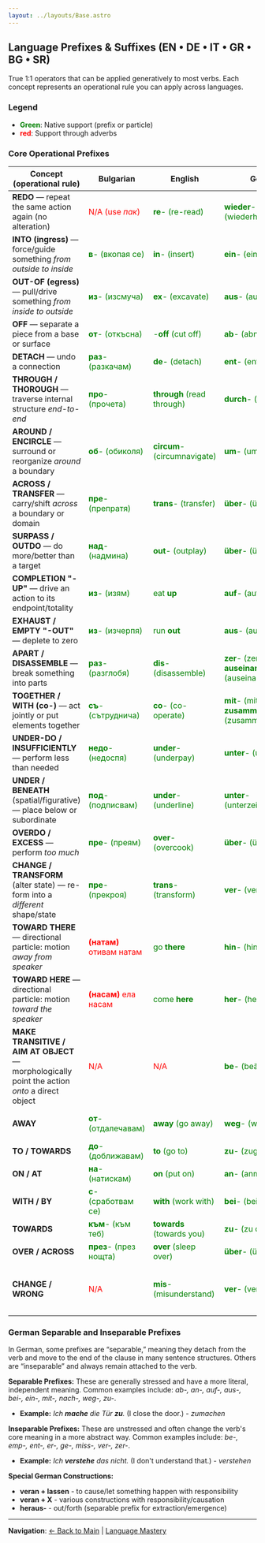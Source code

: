 ```yaml
---
layout: ../layouts/Base.astro
---
```

## Language Prefixes & Suffixes (EN • DE • IT • GR • BG • SR)

True 1:1 operators that can be applied generatively to most verbs. Each concept represents an operational rule you can apply across languages.

### Legend

*   **<span style="color:green">Green</span>**: Native support (prefix or particle)
*   **<span style="color:red">red</span>**: Support through adverbs

### Core Operational Prefixes

| Concept (operational rule) | Bulgarian | English | German | Greek | Italian | Serbian | Notes |
|---|---|---|---|---|---|---|---|
| **REDO** — repeat the same action again (no alteration) | <span style="color:red">N/A (use *пак*)</span> | <span style="color:green">**re**- (re-read)</span> | <span style="color:green">**wieder**- (wiederholen)</span> | <span style="color:green">**ξανα**- (ξανακάνω)</span> | <span style="color:green">**ri**- (rifare)</span> | <span style="color:red">**ponovo** (ponovo pročitati)</span> | BG and SR use an adverb, not a prefix. |
| **INTO (ingress)** — force/guide something *from outside to inside* | <span style="color:green">**в**- (вкопая се)</span> | <span style="color:green">**in**- (insert)</span> | <span style="color:green">**ein**- (eintreten)</span> | <span style="color:green">**εισ**- (εισέρχομαι)</span> | <span style="color:green">**in**- (inserire)</span> | <span style="color:green">**u**- (uklinuti)</span> |  |
| **OUT-OF (egress)** — pull/drive something *from inside to outside* | <span style="color:green">**из**- (изсмуча)</span> | <span style="color:green">**ex**- (excavate)</span> | <span style="color:green">**aus**- (ausgehen)</span> | <span style="color:green">**εξ**- (εξέρχομαι)</span> | <span style="color:green">**es**- (espatriare)</span> | <span style="color:green">**iz**- (isisati)</span> |  |
| **OFF** — separate a piece from a base or surface | <span style="color:green">**от**- (откъсна)</span> | <span style="color:green">-**off** (cut off)</span> | <span style="color:green">**ab**- (abnehmen)</span> | <span style="color:green">**απο**- (αποκόπτω)</span> | <span style="color:green">**s**- (sbottonare)</span> | <span style="color:green">**od**- (otkinuti)</span> | English uses a particle. |
| **DETACH** — undo a connection | <span style="color:green">**раз**- (разкачам)</span> | <span style="color:green">**de**- (detach)</span> | <span style="color:green">**ent**- (entkoppeln)</span> | <span style="color:green">**απο**- (αποσυνδέω)</span> | <span style="color:green">**dis**- (disconnettere)</span> | <span style="color:green">**raz**- (razdvojiti)</span> |  |
| **THROUGH / THOROUGH** — traverse internal structure *end-to-end* | <span style="color:green">**про**- (прочета)</span> | <span style="color:green">**through** (read through)</span> | <span style="color:green">**durch**- (durchlesen)</span> | <span style="color:green">**δια**- (διαβάζω)</span> | <span style="color:green">**per**- (perlustrare)</span> | <span style="color:green">**pro**- (pročitati)</span> | English uses a particle. |
| **AROUND / ENCIRCLE** — surround or reorganize *around* a boundary | <span style="color:green">**об**- (обиколя)</span> | <span style="color:green">**circum**- (circumnavigate)</span> | <span style="color:green">**um**- (umwickeln)</span> | <span style="color:green">**περι**- (περιστρέφω)</span> | <span style="color:green">**circon**- (circondare)</span> | <span style="color:green">**ob**- (obići)</span> |  |
| **ACROSS / TRANSFER** — carry/shift *across* a boundary or domain | <span style="color:green">**пре**- (препратя)</span> | <span style="color:green">**trans**- (transfer)</span> | <span style="color:green">**über**- (überführen)</span> | <span style="color:green">**μετα**- (μεταφέρω)</span> | <span style="color:green">**tras**- (trasportare)</span> | <span style="color:green">**pre**- (prebaciti)</span> |  |
| **SURPASS / OUTDO** — do more/better than a target | <span style="color:green">**над**- (надмина)</span> | <span style="color:green">**out**- (outplay)</span> | <span style="color:green">**über**- (übertreffen)</span> | <span style="color:green">**υπερ**- (υπερνικώ)</span> | <span style="color:green">**sor**- (sorpassare)</span> | <span style="color:green">**nad**- (nadmašiti)</span> |  |
| **COMPLETION "-UP"** — drive an action to its endpoint/totality | <span style="color:green">**из**- (изям)</span> | <span style="color:green">eat **up**</span> | <span style="color:green">**auf**- (aufessen)</span> | <span style="color:green">**κατα**- (καταναλώνω)</span> | <span style="color:red">N/A</span> | <span style="color:green">**po**- (pojesti)</span> | English uses a particle. |
| **EXHAUST / EMPTY "-OUT"** — deplete to zero | <span style="color:green">**из**- (изчерпя)</span> | <span style="color:green">run **out**</span> | <span style="color:green">**aus**- (austrinken)</span> | <span style="color:green">**εξαν**- (εξαντλώ)</span> | <span style="color:red">N/A</span> | <span style="color:green">**is**- (iscrpeti)</span> | English uses a particle. |
| **APART / DISASSEMBLE** — break something into parts | <span style="color:green">**раз**- (разглобя)</span> | <span style="color:green">**dis**- (disassemble)</span> | <span style="color:green">**zer**- (zerlegen) / **auseinander**- (auseinandernehmen)</span> | <span style="color:green">**δια**- (διαλύω)</span> | <span style="color:green">**dis**- (dismontare)</span> | <span style="color:green">**ras**- (rastaviti)</span> | German has two common prefixes for this. |
| **TOGETHER / WITH (co-)** — act jointly or put elements together | <span style="color:green">**съ**- (сътруднича)</span> | <span style="color:green">**co**- (co-operate)</span> | <span style="color:green">**mit**- (mitarbeiten) / **zusammen**- (zusammenarbeiten)</span> | <span style="color:green">**συν**- (συνεργάζομαι)</span> | <span style="color:green">**col**- (collaborare)</span> | <span style="color:green">**sa**- (sarađivati)</span> | German has two common prefixes for this. |
| **UNDER-DO / INSUFFICIENTLY** — perform less than needed | <span style="color:green">**недо**- (недоспя)</span> | <span style="color:green">**under**- (underpay)</span> | <span style="color:green">**unter**- (unterkühlen)</span> | <span style="color:green">**υπο**- (υποσιτίζω)</span> | <span style="color:red">N/A</span> | <span style="color:red">**nedovoljno** (nedovoljno platiti)</span> | Serbian uses an adverb. |
| **UNDER / BENEATH** (spatial/figurative) — place below or subordinate | <span style="color:green">**под**- (подписвам)</span> | <span style="color:green">**under**- (underline)</span> | <span style="color:green">**unter**- (unterzeichnen)</span> | <span style="color:green">**υπο**- (υπογράφω)</span> | <span style="color:green">**sotto**- (sottoscrivere)</span> | <span style="color:green">**pot**- (potpisati)</span> |  |
| **OVERDO / EXCESS** — perform *too much* | <span style="color:green">**пре**- (преям)</span> | <span style="color:green">**over**- (overcook)</span> | <span style="color:green">**über**- (überladen)</span> | <span style="color:green">**υπερ**- (υπερθερμαίνω)</span> | <span style="color:green">**stra**- (straparlare)</span> | <span style="color:green">**pre**- (prekuvati)</span> |  |
| **CHANGE / TRANSFORM** (alter state) — re-form into a *different* shape/state | <span style="color:green">**пре**- (прекроя)</span> | <span style="color:green">**trans**- (transform)</span> | <span style="color:green">**ver**- (verformen)</span> | <span style="color:green">**μετα**- (μεταπλάθω)</span> | <span style="color:green">**tras**- (trasfigurare)</span> | <span style="color:green">**pre**- (preobraziti)</span> |  |
| **TOWARD THERE** — directional particle: motion *away from speaker* | <span style="color:red">**(натам)** отивам натам</span> | <span style="color:green">go **there**</span> | <span style="color:green">**hin**- (hinfahren)</span> | <span style="color:red">**(εκεί)** πάω εκεί</span> | <span style="color:red">andare **là**</span> | <span style="color:red">idi **tamo**</span> | BG, GR, IT, SR use adverbs. |
| **TOWARD HERE** — directional particle: motion *toward the speaker* | <span style="color:red">**(насам)** ела насам</span> | <span style="color:green">come **here**</span> | <span style="color:green">**her**- (herkommen)</span> | <span style="color:red">**(εδώ)** έλα εδώ</span> | <span style="color:red">venire **qui**</span> | <span style="color:red">dođi **ovamo**</span> | BG, GR, IT, SR use adverbs. |
| **MAKE TRANSITIVE / AIM AT OBJECT** — morphologically point the action *onto* a direct object | <span style="color:red">N/A</span> | <span style="color:red">N/A</span> | <span style="color:green">**be**- (beäugen)</span> | <span style="color:red">N/A</span> | <span style="color:red">N/A</span> | <span style="color:red">N/A</span> | German specific. |
| **AWAY** | <span style="color:green">**от**- (отдалечавам)</span> | <span style="color:green">**away** (go away)</span> | <span style="color:green">**weg**- (weggehen)</span> | <span style="color:green">**απο**- (απομακρύνω)</span> | <span style="color:red">**via** (andare via)</span> | <span style="color:green">**od**- (otići)</span> | English and Italian use a particle/adverb. |
| **TO / TOWARDS** | <span style="color:green">**до**- (доближавам)</span> | <span style="color:green">**to** (go to)</span> | <span style="color:green">**zu**- (zugehen)</span> | <span style="color:green">**προς**- (προσεγγίζω)</span> | <span style="color:green">**a**- (avvicinarsi)</span> | <span style="color:green">**do**- (doći)</span> | |
| **ON / AT** | <span style="color:green">**на**- (натискам)</span> | <span style="color:green">**on** (put on)</span> | <span style="color:green">**an**- (anmachen)</span> | <span style="color:green">**επι**- (επιτίθεμαι)</span> | <span style="color:green">**a**- (appoggiare)</span> | <span style="color:green">**na**- (nagaziti)</span> | |
| **WITH / BY** | <span style="color:green">**с**- (сработвам се)</span> | <span style="color:green">**with** (work with)</span> | <span style="color:green">**bei**- (beitragen)</span> | <span style="color:green">**συν**- (συνεργάζομαι)</span> | <span style="color:green">**con**- (contribuire)</span> | <span style="color:green">**sa**- (sarađivati)</span> | |
| **TOWARDS** | <span style="color:green">**към**- (към теб)</span> | <span style="color:green">**towards** (towards you)</span> | <span style="color:green">**zu**- (zu dir)</span> | <span style="color:green">**προς**- (προς εσένα)</span> | <span style="color:green">**verso**- (verso di te)</span> | <span style="color:green">**prema**- (prema tebi)</span> | Note: Related to prepositions |
| **OVER / ACROSS** | <span style="color:green">**през**- (през нощта)</span> | <span style="color:green">**over** (sleep over)</span> | <span style="color:green">**über**- (übernachten)</span> | <span style="color:green">**δια**- (διανυκτερεύω)</span> | <span style="color:green">**per**- (pernottare)</span> | <span style="color:green">**pre**- (prenoćiti)</span> | English uses a particle. |
| **CHANGE / WRONG** | <span style="color:red">N/A</span> | <span style="color:green">**mis**- (misunderstand)</span> | <span style="color:green">**ver**- (verwechseln)</span> | <span style="color:red">N/A</span> | <span style="color:red">N/A</span> | <span style="color:red">N/A</span> | German `ver-` can also mean a change for the worse, or a mistake. |

### German Separable and Inseparable Prefixes

In German, some prefixes are “separable,” meaning they detach from the verb and move to the end of the clause in many sentence structures. Others are “inseparable” and always remain attached to the verb.

**Separable Prefixes:** These are generally stressed and have a more literal, independent meaning. Common examples include: *ab-, an-, auf-, aus-, bei-, ein-, mit-, nach-, weg-, zu-*.

*   **Example:** *Ich **mache** die Tür **zu**.* (I close the door.) - *zumachen*

**Inseparable Prefixes:** These are unstressed and often change the verb's core meaning in a more abstract way. Common examples include: *be-, emp-, ent-, er-, ge-, miss-, ver-, zer-*.

*   **Example:** *Ich **verstehe** das nicht.* (I don't understand that.) - *verstehen*

**Special German Constructions:**

*   **veran + lassen** - to cause/let something happen with responsibility
*   **veran + X** - various constructions with responsibility/causation
*   **heraus-** - out/forth (separable prefix for extraction/emergence)

---
**Navigation**: [← Back to Main](./organisation) | [Language Mastery](./mastery)
